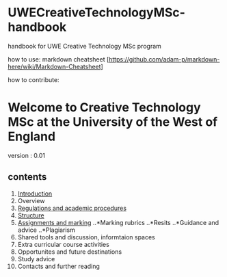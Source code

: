 # UWECreativeTechnologyMSc-handbook
handbook for UWE Creative Technology MSc program

 how to use:
  markdown cheatsheet [https://github.com/adam-p/markdown-here/wiki/Markdown-Cheatsheet]
  
 how to contribute:

# Welcome to Creative Technology MSc at the University of the West of England

version : 0.01 

## contents
1. [Introduction](introduction.md)
2. Overview
3. [Regulations and academic procedures](regulations.md)
4. [Structure](structure.md)
5. [Assignments and marking](assignments.md)
..*Marking rubrics
 ..*Resits
 ..*Guidance and advice
 ..*Plagiarism
6. Shared tools and discussion, informtaion spaces
6. Extra curricular course activities
7. Opportunites and future destinations
8. Study advice
9. Contacts and further reading



